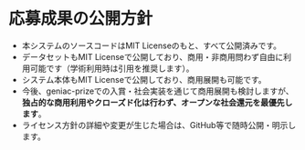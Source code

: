 # 応募成果の公開方針

- 本システムのソースコードはMIT Licenseのもと、すべて公開済みです。
- データセットもMIT Licenseで公開しており、商用・非商用問わず自由に利用可能です（学術利用時は引用を推奨します）。
- システム本体もMIT Licenseで公開しており、商用展開も可能です。
- 今後、geniac-prizeでの入賞・社会実装を通じて商用展開も検討しますが、**独占的な商用利用やクローズド化は行わず、オープンな社会還元を最優先します**。
- ライセンス方針の詳細や変更が生じた場合は、GitHub等で随時公開・明示します。